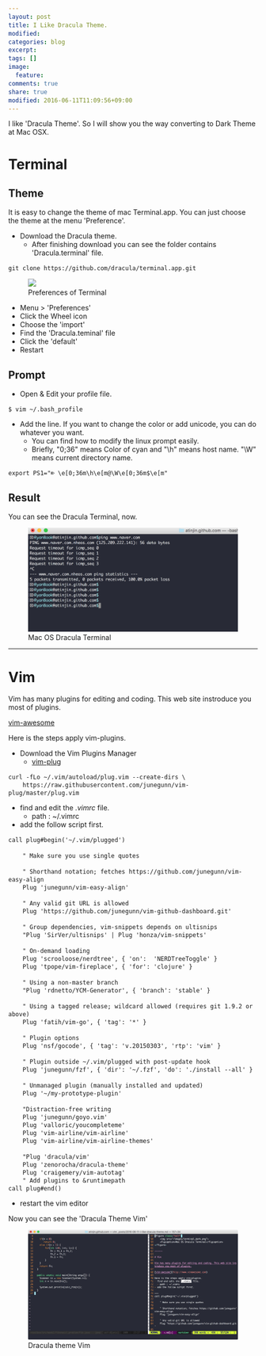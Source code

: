 ```yaml
---
layout: post
title: I Like Dracula Theme.
modified:
categories: blog
excerpt:
tags: []
image:
  feature:
comments: true
share: true
modified: 2016-06-11T11:09:56+09:00
---
```


I like 'Dracula Theme'. So I will show you the way converting to Dark Theme at Mac OSX.

# Terminal

## Theme
It is easy to change the theme of mac Terminal.app. You can just choose the theme at the menu 'Preference'.

- Download the Dracula theme.
  - After finishing download you can see the folder contains 'Dracula.terminal' file.

~~~
git clone https://github.com/dracula/terminal.app.git
~~~

<figure class="half">
    <img src="http://blog.ryanjin.net/images/terminal_setting.png">
    <figcaption>Preferences of Terminal</figcaption>
</figure>

- Menu > 'Preferences'
- Click the Wheel icon
- Choose the 'import'
- Find the 'Dracula.teminal' file
- Click the 'default'
- Restart

## Prompt
- Open & Edit your profile file.

~~~
$ vim ~/.bash_profile
~~~ 

- Add the line. If you want to change the color or add unicode, you can do whatever you want.
  - You can find how to modify the linux prompt easily.
  - Briefly, "0;36" means Color of cyan and "\h" means host name. "\W" means current directory name.
 
~~~
export PS1="⌦ \e[0;36m\h\e[m@\W\e[0;36m$\e[m"
~~~

## Result

You can see the Dracula Terminal, now.

<figure class="half">
    <img src="/images/terminal_dark.png">
    <figcaption>Mac OS Dracula Terminal</figcaption>
</figure>

------

# Vim

Vim has many plugins for editing and coding. This web site instroduce you most of plugins.

[vim-awesome](http://www.vimawesome.com)

Here is the steps apply vim-plugins.
- Download the Vim Plugins Manager
  - [vim-plug](https://github.com/junegunn/vim-plug)

~~~
curl -fLo ~/.vim/autoload/plug.vim --create-dirs \
    https://raw.githubusercontent.com/junegunn/vim-plug/master/plug.vim
~~~

- find and edit the *.vimrc* file.
  - path : ~/.vimrc
- add the follow script first.

~~~
call plug#begin('~/.vim/plugged')

    " Make sure you use single quotes

    " Shorthand notation; fetches https://github.com/junegunn/vim-easy-align
    Plug 'junegunn/vim-easy-align'

    " Any valid git URL is allowed
    Plug 'https://github.com/junegunn/vim-github-dashboard.git'

    " Group dependencies, vim-snippets depends on ultisnips
    "Plug 'SirVer/ultisnips' | Plug 'honza/vim-snippets'

    " On-demand loading
    Plug 'scrooloose/nerdtree', { 'on':  'NERDTreeToggle' }
    Plug 'tpope/vim-fireplace', { 'for': 'clojure' }

    " Using a non-master branch
    "Plug 'rdnetto/YCM-Generator', { 'branch': 'stable' }

    " Using a tagged release; wildcard allowed (requires git 1.9.2 or above)
    Plug 'fatih/vim-go', { 'tag': '*' }

    " Plugin options
    Plug 'nsf/gocode', { 'tag': 'v.20150303', 'rtp': 'vim' }

    " Plugin outside ~/.vim/plugged with post-update hook
    Plug 'junegunn/fzf', { 'dir': '~/.fzf', 'do': './install --all' }

    " Unmanaged plugin (manually installed and updated)
    Plug '~/my-prototype-plugin'

    "Distraction-free writing
    Plug 'junegunn/goyo.vim'
    Plug 'valloric/youcompleteme'
    Plug 'vim-airline/vim-airline'
    Plug 'vim-airline/vim-airline-themes'
    
    "Plug 'dracula/vim'
    Plug 'zenorocha/dracula-theme'
    Plug 'craigemery/vim-autotag'
    " Add plugins to &runtimepath
call plug#end()
~~~

- restart the vim editor

Now you can see the 'Dracula Theme Vim'

<figure>
    <img src="/images/vim_dark_theme.png" alt="vim Dracula Theme">
    <figcaption>Dracula theme Vim</figcaption>
</figure>
